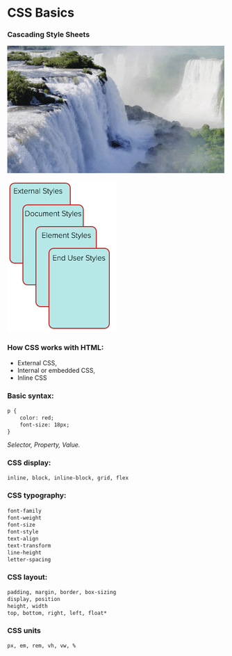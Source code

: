 # CSS Basics

### Cascading Style Sheets

![Cascading waterfall](/_assets/img/cascading-water.gif)

![Cascading style diagram](/_assets/img/cascading-style.png)


### How CSS works with HTML:

- External CSS, 
- Internal or embedded CSS,
- Inline CSS

### Basic syntax:
```
p {
    color: red;
    font-size: 18px;
}
```
*Selector, Property, Value.*


### CSS display:
```
inline, block, inline-block, grid, flex
```

### CSS typography:
```
font-family
font-weight
font-size
font-style
text-align
text-transform
line-height
letter-spacing
```

### CSS layout:
```
padding, margin, border, box-sizing 
display, position
height, width
top, bottom, right, left, float*
```

### CSS units

```
px, em, rem, vh, vw, %
```
